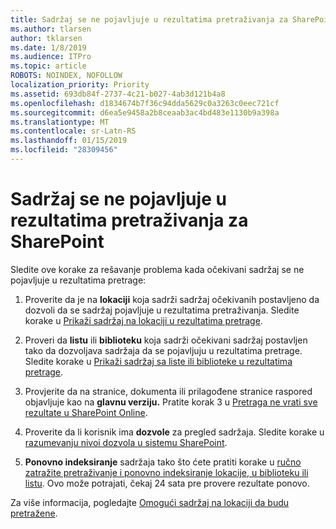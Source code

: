 ```yaml
---
title: Sadržaj se ne pojavljuje u rezultatima pretraživanja za SharePoint
ms.author: tlarsen
author: tklarsen
ms.date: 1/8/2019
ms.audience: ITPro
ms.topic: article
ROBOTS: NOINDEX, NOFOLLOW
localization_priority: Priority
ms.assetid: 693db84f-2737-4c21-b027-4ab3d121b4a8
ms.openlocfilehash: d1834674b7f36c94dda5629c0a3263c0eec721cf
ms.sourcegitcommit: d6ea5e9458a2b8ceaab3ac4bd483e1130b9a398a
ms.translationtype: MT
ms.contentlocale: sr-Latn-RS
ms.lasthandoff: 01/15/2019
ms.locfileid: "28309456"
---
```

# <a name="content-doesnt-appear-in-sharepoint-search-results"></a>Sadržaj se ne pojavljuje u rezultatima pretraživanja za SharePoint

Sledite ove korake za rešavanje problema kada očekivani sadržaj se ne pojavljuje u rezultatima pretrage:
  
1. Proverite da je na **lokaciji** koja sadrži sadržaj očekivanih postavljeno da dozvoli da se sadržaj pojavljuje u rezultatima pretraživanja. Sledite korake u [Prikaži sadržaj na lokaciji u rezultatima pretrage](https://docs.microsoft.com/en-us/sharepoint/make-site-content-searchable#show-content-on-a-site-in-search-results).
    
2. Proveri da **listu** ili **biblioteku** koja sadrži očekivani sadržaj postavljen tako da dozvoljava sadržaja da se pojavljuju u rezultatima pretrage. Sledite korake u [Prikaži sadržaj sa liste ili biblioteke u rezultatima pretrage](https://docs.microsoft.com/en-us/sharepoint/make-site-content-searchable#show-content-from-lists-or-libraries-in-search-results). 
    
3. Provjerite da na stranice, dokumenta ili prilagođene stranice raspored objavljuje kao na **glavnu verziju.** Pratite korak 3 u [Pretraga ne vrati sve rezultate u SharePoint Online](https://go.microsoft.com/fwlink/?linkid=874525).
    
4. Proverite da li korisnik ima **dozvole** za pregled sadržaja. Sledite korake u [razumevanju nivoi dozvola u sistemu SharePoint](https://go.microsoft.com/fwlink/?linkid=867071).
    
5. **Ponovno indeksiranje** sadržaja tako što ćete pratiti korake u [ručno zatražite pretraživanje i ponovno indeksiranje lokacije, u biblioteku ili listu](https://docs.microsoft.com/en-us/sharepoint/crawl-site-content). Ovo može potrajati, čekaj 24 sata pre provere rezultate ponovo.
    
Za više informacija, pogledajte [Omogući sadržaj na lokaciji da budu pretražene](https://docs.microsoft.com/en-us/sharepoint/make-site-content-searchable). 
  

